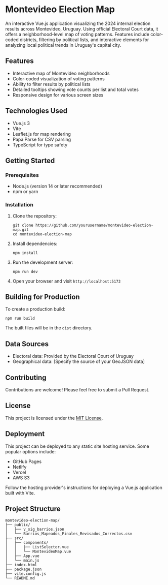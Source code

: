 # Montevideo Election Map

An interactive Vue.js application visualizing the 2024 internal election results across Montevideo, Uruguay. Using official Electoral Court data, it offers a neighborhood-level map of voting patterns. Features include color-coded districts, filtering by political lists, and interactive elements for analyzing local political trends in Uruguay's capital city.

## Features

- Interactive map of Montevideo neighborhoods
- Color-coded visualization of voting patterns
- Ability to filter results by political lists
- Detailed tooltips showing vote counts per list and total votes
- Responsive design for various screen sizes

## Technologies Used

- Vue.js 3
- Vite
- Leaflet.js for map rendering
- Papa Parse for CSV parsing
- TypeScript for type safety

## Getting Started

### Prerequisites

- Node.js (version 14 or later recommended)
- npm or yarn

### Installation

1. Clone the repository:

   ```
   git clone https://github.com/yourusername/montevideo-election-map.git
   cd montevideo-election-map
   ```

2. Install dependencies:

   ```
   npm install
   ```

3. Run the development server:

   ```
   npm run dev
   ```

4. Open your browser and visit `http://localhost:5173`

## Building for Production

To create a production build:

```
npm run build
```

The built files will be in the `dist` directory.

## Data Sources

- Electoral data: Provided by the Electoral Court of Uruguay
- Geographical data: [Specify the source of your GeoJSON data]

## Contributing

Contributions are welcome! Please feel free to submit a Pull Request.

## License

This project is licensed under the [MIT License](LICENSE).

## Deployment

This project can be deployed to any static site hosting service. Some popular options include:

- GitHub Pages
- Netlify
- Vercel
- AWS S3

Follow the hosting provider's instructions for deploying a Vue.js application built with Vite.

## Project Structure

```
montevideo-election-map/
├── public/
│   ├── v_sig_barrios.json
│   └── Barrios_Mapeados_Finales_Revisados_Correctos.csv
├── src/
│   ├── components/
│   │   ├── ListSelector.vue
│   │   └── MontevideoMap.vue
│   ├── App.vue
│   └── main.js
├── index.html
├── package.json
├── vite.config.js
└── README.md
```
